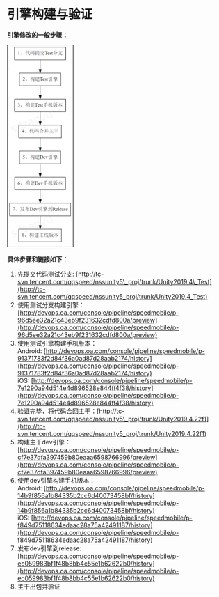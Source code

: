 # 引擎构建与验证

**引擎修改的一般步骤：**

![](../../.gitbook/assets/image%20%28246%29.png)

**具体步骤和链接如下：**

1.  先提交代码测试分支: [http://tc-svn.tencent.com/qqspeed/nssunity5\_proj/trunk/Unity2019.4\_Test](http://tc-svn.tencent.com/qqspeed/nssunity5_proj/trunk/Unity2019.4_Test)  
2. 使用测试分支构建引擎：[http://devops.oa.com/console/pipeline/speedmobile/p-96d5ee32a21c43eb9f231632cdfd800a/preview](http://devops.oa.com/console/pipeline/speedmobile/p-96d5ee32a21c43eb9f231632cdfd800a/preview)  
3. 使用测试引擎构建手机版本：  
 Android: [http://devops.oa.com/console/pipeline/speedmobile/p-91371783f2d84f36a0ad87d28aab2174/history](http://devops.oa.com/console/pipeline/speedmobile/p-91371783f2d84f36a0ad87d28aab2174/history)  
 iOS: [http://devops.oa.com/console/pipeline/speedmobile/p-7e1290a94d514e4d896528e844ff4f38/history](http://devops.oa.com/console/pipeline/speedmobile/p-7e1290a94d514e4d896528e844ff4f38/history)  
4. 验证完毕，将代码合回主干：[http://tc-svn.tencent.com/qqspeed/nssunity5\_proj/trunk/Unity2019.4.22f1](http://tc-svn.tencent.com/qqspeed/nssunity5_proj/trunk/Unity2019.4.22f1)  
5. 构建主干dev引擎：[http://devops.oa.com/console/pipeline/speedmobile/p-cf7e37dfa397459b80eaaa6598766996/preview](http://devops.oa.com/console/pipeline/speedmobile/p-cf7e37dfa397459b80eaaa6598766996/preview)  
6. 使用dev引擎构建手机版本：  
 Android: [http://devops.oa.com/console/pipeline/speedmobile/p-14b9f856a1b84335b2cc6d40073458bf/history](http://devops.oa.com/console/pipeline/speedmobile/p-14b9f856a1b84335b2cc6d40073458bf/history)  
 iOS: [http://devops.oa.com/console/pipeline/speedmobile/p-f849d75118634edaac28a75a42491187/history](http://devops.oa.com/console/pipeline/speedmobile/p-f849d75118634edaac28a75a42491187/history)  
7. 发布dev引擎到release: [http://devops.oa.com/console/pipeline/speedmobile/p-ec059983bf1f48b8bb4c55e1b62622b0/history](http://devops.oa.com/console/pipeline/speedmobile/p-ec059983bf1f48b8bb4c55e1b62622b0/history)  
8. 主干出包并验证

